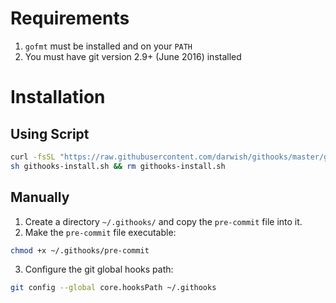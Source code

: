 # Requirements

1. `gofmt` must be installed and on your `PATH`
2. You must have git version 2.9+ (June 2016) installed

# Installation

## Using Script

```bash
curl -fsSL "https://raw.githubusercontent.com/darwish/githooks/master/githooks-install.sh" -o githooks-install.sh
sh githooks-install.sh && rm githooks-install.sh
```

## Manually

1. Create a directory `~/.githooks/` and copy the `pre-commit` file into it.
2. Make the `pre-commit` file executable:

```bash
chmod +x ~/.githooks/pre-commit
```

3. Configure the git global hooks path:

```bash
git config --global core.hooksPath ~/.githooks
```
